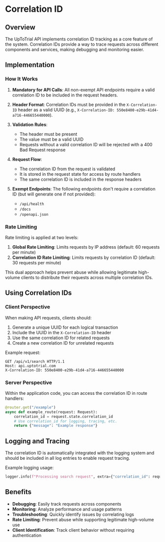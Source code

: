 # Correlation ID

## Overview

The UpToTrial API implements correlation ID tracking as a core feature of the system. Correlation IDs provide a way to trace requests across different components and services, making debugging and monitoring easier.

## Implementation

### How It Works

1. **Mandatory for API Calls**: All non-exempt API endpoints require a valid correlation ID to be included in the request headers.

2. **Header Format**: Correlation IDs must be provided in the `X-Correlation-ID` header as a valid UUID (e.g., `X-Correlation-ID: 550e8400-e29b-41d4-a716-446655440000`).

3. **Validation Rules**:
   - The header must be present
   - The value must be a valid UUID
   - Requests without a valid correlation ID will be rejected with a 400 Bad Request response

4. **Request Flow**:
   - The correlation ID from the request is validated
   - It is stored in the request state for access by route handlers
   - The same correlation ID is included in the response headers

5. **Exempt Endpoints**: The following endpoints don't require a correlation ID (but will generate one if not provided):
   - `/api/health`
   - `/docs`
   - `/openapi.json`

### Rate Limiting

Rate limiting is applied at two levels:

1. **Global Rate Limiting**: Limits requests by IP address (default: 60 requests per minute)
2. **Correlation ID Rate Limiting**: Limits requests by correlation ID (default: 30 requests per minute)

This dual approach helps prevent abuse while allowing legitimate high-volume clients to distribute their requests across multiple correlation IDs.

## Using Correlation IDs

### Client Perspective

When making API requests, clients should:

1. Generate a unique UUID for each logical transaction
2. Include the UUID in the `X-Correlation-ID` header
3. Use the same correlation ID for related requests
4. Create a new correlation ID for unrelated requests

Example request:

```http
GET /api/v1/search HTTP/1.1
Host: api.uptotrial.com
X-Correlation-ID: 550e8400-e29b-41d4-a716-446655440000
```

### Server Perspective

Within the application code, you can access the correlation ID in route handlers:

```python
@router.get("/example")
async def example_route(request: Request):
    correlation_id = request.state.correlation_id
    # Use correlation_id for logging, tracing, etc.
    return {"message": "Example response"}
```

## Logging and Tracing

The correlation ID is automatically integrated with the logging system and should be included in all log entries to enable request tracing.

Example logging usage:

```python
logger.info(f"Processing search request", extra={"correlation_id": request.state.correlation_id})
```

## Benefits

- **Debugging**: Easily track requests across components
- **Monitoring**: Analyze performance and usage patterns
- **Troubleshooting**: Quickly identify issues by correlating logs
- **Rate Limiting**: Prevent abuse while supporting legitimate high-volume use
- **Client Identification**: Track client behavior without requiring authentication